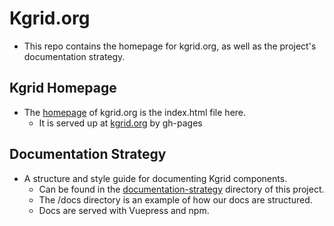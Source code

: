 # Kgrid.org
- This repo contains the homepage for kgrid.org, as well as the project's documentation strategy.
## Kgrid Homepage
- The [homepage](index.html) of kgrid.org is the index.html file here.
    - It is served up at [kgrid.org](http://www.kgrid.org) by gh-pages
## Documentation Strategy
- A structure and style guide for documenting Kgrid components.
    - Can be found in the [documentation-strategy](documentation-strategy/documentation-guidelines.md) directory of this project.
    - The /docs directory is an example of how our docs are structured.
    - Docs are served with Vuepress and npm.
